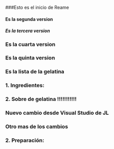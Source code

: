 ﻿###Esto es el inicio de Reame
 #### Es la segunda version
 ##### Es la tercera version
 ### Es la cuarta version
 ### Es la quinta version
 ### Es la lista de la gelatina
 ### 1. Ingredientes:
 ### 2.  Sobre de gelatina  !!!!!!!!!!!
### Nuevo cambio desde Visual Studio de JL
### Otro mas de los cambios
### 2. Preparación: